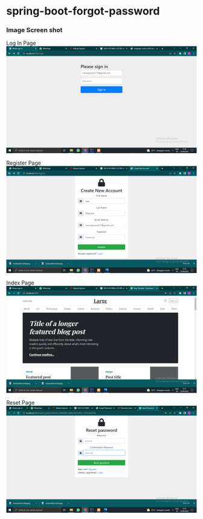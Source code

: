 # spring-boot-forgot-password

### Image Screen shot
Log In Page
![Login Page](img/login.PNG "Login Page")

Register Page
![Register Page](img/register.PNG "Regis Page")

Index Page
![Index Page](img/index8080.PNG "Index Page")

Reset Page
![Reset Page](img/reset.PNG "Reset Page")
